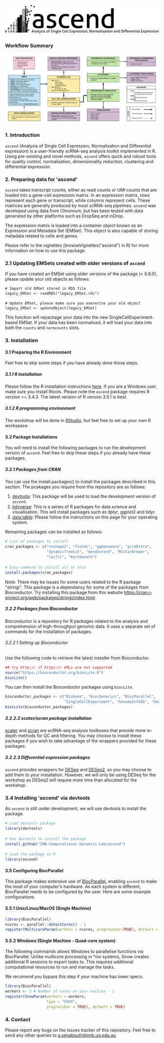 ![alt text](ascend_banner.png "ascend - Analysis of Single Cell Expression, Normalisation and Differential expression")
### Workflow Summary
![alt text](workflow.png "ascend workflow summary")

### 1. Introduction
`ascend` (Analysis of Single Cell Expression, Normalisation and Differential expression) is a user-friendly scRNA-seq analysis toolkit implemented in R. Using pre-existing and novel methods, `ascend` offers quick and robust tools for quality control, normalisation, dimensionality reduction, clustering and differential expression.

### 2. Preparing data for 'ascend'
`ascend` takes transcript counts, either as read counts or UMI counts that are
loaded into a gene-cell expression matrix. In an expression matrix, rows
represent each gene or transcript, while columns represent cells. These matrices
are generally produced by most scRNA-seq pipelines. `ascend` was developed using
data from Chromium, but has been tested with data generated by other platforms
such as DropSeq and inDrop.

The expression matrix is loaded into a container object known as an Expression
and Metadata Set (EMSet). This object is also capable of storing metadata
related to cells and genes.

Please refer to the vignettes (browseVignettes("ascend") in R) for more information on how to use this package.


### 2.1 Updating EMSets created with older versions of `ascend`
If you have created an EMSet using older versions of the package (< 0.6.0),
please update your old objects as follows:

```{r}
# Import old EMSet stored in RDS file
legacy_EMSet <- readRDS("legacy_EMSet.rds")

# Update EMSet, please make sure you overwrite your old object
legacy_EMSet <- updateObject(legacy_EMSet)

```

This function will repackage your data into the new SingleCellExperiment-based
EMSet. If your data has been normalised, it will load your data into both the
`counts` and `normcounts` slots.

### 3. Installation
#### 3.1 Preparing the R Environment
Feel free to skip some steps if you have already done those steps.

##### 3.1.1 R installation
Please follow the R installation instructions [here](https://mirror.aarnet.edu.au/pub/CRAN/).
If you are a Windows user, make sure you install Rtools. Please note the `ascend`
package requires R version >= 3.4.3. The latest version of R version 3.5.1 is
best.

##### 3.1.2 R programming environment
The workshop will be done in [RStudio](https://www.rstudio.com/products/rstudio/download/),
but feel free to set up your own R workspace.

#### 3.2 Package Installations
You will need to install the following packages to run the development version
of `ascend`. Feel free to skip these steps if you already have these packages.

##### 3.2.1 Packages from CRAN
You can use the install.packages() to install the packages described in this
section. The pcakages you require from this repository are as follows:

1. [devtools](https://cran.r-project.org/web/packages/devtools/index.html): This
package will be used to load the development version of `ascend`.
2. [tidyverse](https://www.tidyverse.org/): This is a series of R packages
for data science and visualisation. This will install packages such as dplyr,
ggplot2 and tidyr.
3. [data.table](https://github.com/Rdatatable/data.table/wiki/Installation):
Please follow the instructions on this page for your operating system.

Remaining packages can be installed as follows:

```r
# List of packages to install
cran_packages <- c("reshape2", "fields", "ggbeeswarm", "gridExtra",
                   "dynamicTreeCut", "dendextend", "RColorBrewer",
                   "locfit", "KernSmooth")

# Easy command to install all at once
install.packages(cran_packages)
```

Note:
There may be issues for some users related to the R package "stringi". This package is a dependancy for some of the packages from Bioconductor. Try installing this package from this website https://cran.r-project.org/web/packages/stringi/index.html.

##### 3.2.2 Packages from Bioconductor
Bioconductor is a repository for R packages  related to the analysis and
comprehension of high-throughput genomic data. It uses a separate set of
commands for the installation of packages.

###### 3.2.2.1 Setting up Bioconductor
Use the following code to retrieve the latest installer from Bioconductor.

```r
## try http:// if https:// URLs are not supported
source("https://bioconductor.org/biocLite.R")
biocLite()
```

You can then install the Bioconductor packages using `biocLite`.

```r
bioconductor_packages <- c("Biobase", "BiocGenerics", "BiocParallel",
                           "SingleCellExperiment", "GenomeInfoDb", "GenomeInfoDbData")
biocLite(bioconductor_packages)
```

##### 3.2.2.2 scater/scran package installation
[scater](https://bioconductor.org/packages/devel/bioc/html/scater.html) and [scran](https://bioconductor.org/packages/devel/bioc/html/scran.html) are scRNA-seq analysis toolboxes that provide more in-depth methods for QC and filtering. You may choose to install these packages if you wish to take advantage of the wrappers provided for these packages.

##### 3.2.2.3 Differential expression packages
`ascend` provides wrappers for [DESeq](https://bioconductor.org/packages/release/bioc/html/DESeq.html)
and [DESeq2](https://bioconductor.org/packages/release/bioc/html/DESeq2.html),
so you may choose to add them to your installation. However, we will only be
using DESeq for the workshop as DESeq2 will require more time than allocated
for the workshop.

### 3.4 Installing 'ascend' via devtools
As `ascend` is still under development, we will use devtools to install the
package.

```r
# Load devtools package
library(devtools)

# Use devtools to install the package
install_github("IMB-Computational-Genomics-Lab/ascend")

# Load the package in R
library(ascend)
```

#### 3.5 Configuring BiocParallel
This package makes extensive use of [BiocParallel](http://bioconductor.org/packages/release/bioc/html/BiocParallel.html), enabling `ascend` to make the most of your computer's hardware. As each system is different, BiocParallel needs to be configured by the user. Here are some example configurations.

#### 3.5.1 Unix/Linux/MacOS (Single Machine)
```r
library(BiocParallel)
ncores <- parallel::detectCores() - 1
register(MulticoreParam(workers = ncores, progressbar=TRUE), default = TRUE)
```

#### 3.5.2 Windows (Single Machine - Quad-core system)
The following commands allows Windows to parallelise functions via BiocParallel.
Unlike multicore processing in *nix systems, Snow creates additional R sessions
to export tasks to. This requires additional computational resources to run and
manage the tasks.

We recomend you bypass this step if your machine has lower specs.

```r
library(BiocParallel)
workers <- 3 # Number of cores on your machine - 1
register(SnowParam(workers = workers,
                   type = "SOCK",
                   progressbar = TRUE), default = TRUE)
```

### 4. Contact
Please report any bugs on the Issues tracker of this repository. Feel free to send any other queries to a.senabouth@imb.uq.edu.au.
